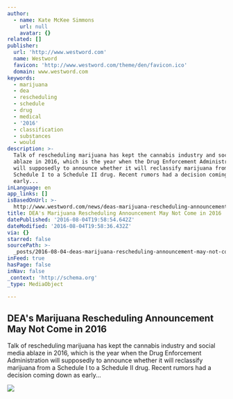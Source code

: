 ```yaml
---
author:
  - name: Kate McKee Simmons
    url: null
    avatar: {}
related: []
publisher:
  url: 'http://www.westword.com'
  name: Westword
  favicon: 'http://www.westword.com/theme/den/favicon.ico'
  domain: www.westword.com
keywords:
  - marijuana
  - dea
  - rescheduling
  - schedule
  - drug
  - medical
  - '2016'
  - classification
  - substances
  - would
description: >-
  Talk of rescheduling marijuana has kept the cannabis industry and social media
  ablaze in 2016, which is the year when the Drug Enforcement Administration
  will supposedly to announce whether it will reclassify marijuana from a
  Schedule I to a Schedule II drug. Recent rumors had a decision coming down as
  early...
inLanguage: en
app_links: []
isBasedOnUrl: >-
  http://www.westword.com/news/deas-marijuana-rescheduling-announcement-may-not-come-in-2016-8090675
title: DEA's Marijuana Rescheduling Announcement May Not Come in 2016
datePublished: '2016-08-04T19:58:54.642Z'
dateModified: '2016-08-04T19:58:36.432Z'
via: {}
starred: false
sourcePath: >-
  _posts/2016-08-04-deas-marijuana-rescheduling-announcement-may-not-come-in-20.md
inFeed: true
hasPage: false
inNav: false
_context: 'http://schema.org'
_type: MediaObject

---
```

<article style=""><h1>DEA's Marijuana Rescheduling Announcement May Not Come in 2016</h1><p>Talk of rescheduling marijuana has kept the cannabis industry and social media ablaze in 2016, which is the year when the Drug Enforcement Administration will supposedly to announce whether it will reclassify marijuana from a Schedule I to a Schedule II drug. Recent rumors had a decision coming down as early...</p><img src="http://images1.westword.com/imager/u/original/8091216/rescheduling.jpg" /></article>